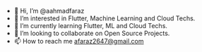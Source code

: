 - 👋 Hi, I’m @aahmadfaraz
- 👀 I’m interested in Flutter, Machine Learning and Cloud Techs.
- 🌱 I’m currently learning Flutter, ML and Cloud Techs.
- 💞️ I’m looking to collaborate on Open Source Projects.
- 📫 How to reach me afaraz2647@gmail.com

<!---
aahmadfaraz/aahmadfaraz is a ✨ special ✨ repository because its `README.md` (this file) appears on your GitHub profile.
You can click the Preview link to take a look at your changes.
--->
